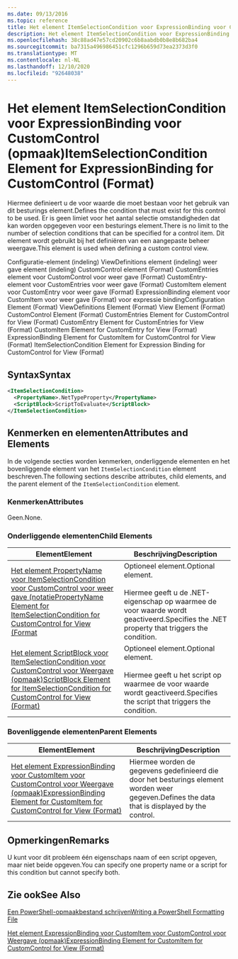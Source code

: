 ```yaml
---
ms.date: 09/13/2016
ms.topic: reference
title: Het element ItemSelectionCondition voor ExpressionBinding voor CustomControl (opmaak)
description: Het element ItemSelectionCondition voor ExpressionBinding voor CustomControl (opmaak)
ms.openlocfilehash: 38c88ad47e57cd20902c6b8aabdb0b8e8b682ba4
ms.sourcegitcommit: ba7315a496986451cfc1296b659d73ea2373d3f0
ms.translationtype: MT
ms.contentlocale: nl-NL
ms.lasthandoff: 12/10/2020
ms.locfileid: "92648038"
---
```

# <a name="itemselectioncondition-element-for-expressionbinding-for-customcontrol-format"></a><span data-ttu-id="15109-103">Het element ItemSelectionCondition voor ExpressionBinding voor CustomControl (opmaak)</span><span class="sxs-lookup"><span data-stu-id="15109-103">ItemSelectionCondition Element for ExpressionBinding for CustomControl (Format)</span></span>

<span data-ttu-id="15109-104">Hiermee definieert u de voor waarde die moet bestaan voor het gebruik van dit besturings element.</span><span class="sxs-lookup"><span data-stu-id="15109-104">Defines the condition that must exist for this control to be used.</span></span> <span data-ttu-id="15109-105">Er is geen limiet voor het aantal selectie omstandigheden dat kan worden opgegeven voor een besturings element.</span><span class="sxs-lookup"><span data-stu-id="15109-105">There is no limit to the number of selection conditions that can be specified for a control item.</span></span> <span data-ttu-id="15109-106">Dit element wordt gebruikt bij het definiëren van een aangepaste beheer weergave.</span><span class="sxs-lookup"><span data-stu-id="15109-106">This element is used when defining a custom control view.</span></span>

<span data-ttu-id="15109-107">Configuratie-element (indeling) ViewDefinitions element (indeling) weer gave element (indeling) CustomControl element (Format) CustomEntries element voor CustomControl voor weer gave (Format) CustomEntry-element voor CustomEntries voor weer gave (Format) CustomItem element voor CustomEntry voor weer gave (Format) ExpressionBinding element voor CustomItem voor weer gave (Format) voor expressie binding</span><span class="sxs-lookup"><span data-stu-id="15109-107">Configuration Element (Format) ViewDefinitions Element (Format) View Element (Format) CustomControl Element (Format) CustomEntries Element for CustomControl for View (Format) CustomEntry Element for CustomEntries for View (Format) CustomItem Element for CustomEntry for View (Format) ExpressionBinding Element for CustomItem for CustomControl for View (Format) ItemSelectionCondition Element for Expression Binding for CustomControl for View (Format)</span></span>

## <a name="syntax"></a><span data-ttu-id="15109-108">Syntax</span><span class="sxs-lookup"><span data-stu-id="15109-108">Syntax</span></span>

```xml
<ItemSelectionCondition>
  <PropertyName>.NetTypeProperty</PropertyName>
  <ScriptBlock>ScriptToEvaluate</ScriptBlock>
</ItemSelectionCondition>
```

## <a name="attributes-and-elements"></a><span data-ttu-id="15109-109">Kenmerken en elementen</span><span class="sxs-lookup"><span data-stu-id="15109-109">Attributes and Elements</span></span>

<span data-ttu-id="15109-110">In de volgende secties worden kenmerken, onderliggende elementen en het bovenliggende element van het `ItemSelectionCondition` element beschreven.</span><span class="sxs-lookup"><span data-stu-id="15109-110">The following sections describe attributes, child elements, and the parent element of the `ItemSelectionCondition` element.</span></span>

### <a name="attributes"></a><span data-ttu-id="15109-111">Kenmerken</span><span class="sxs-lookup"><span data-stu-id="15109-111">Attributes</span></span>

<span data-ttu-id="15109-112">Geen.</span><span class="sxs-lookup"><span data-stu-id="15109-112">None.</span></span>

### <a name="child-elements"></a><span data-ttu-id="15109-113">Onderliggende elementen</span><span class="sxs-lookup"><span data-stu-id="15109-113">Child Elements</span></span>

|<span data-ttu-id="15109-114">Element</span><span class="sxs-lookup"><span data-stu-id="15109-114">Element</span></span>|<span data-ttu-id="15109-115">Beschrijving</span><span class="sxs-lookup"><span data-stu-id="15109-115">Description</span></span>|
|-------------|-----------------|
|[<span data-ttu-id="15109-116">Het element PropertyName voor ItemSelectionCondition voor CustomControl voor weer gave (notatie</span><span class="sxs-lookup"><span data-stu-id="15109-116">PropertyName Element for ItemSelectionCondition for CustomControl for View (Format</span></span>](./propertyname-element-for-itemselectioncondition-for-customcontrol-for-view-format.md)|<span data-ttu-id="15109-117">Optioneel element.</span><span class="sxs-lookup"><span data-stu-id="15109-117">Optional element.</span></span><br /><br /> <span data-ttu-id="15109-118">Hiermee geeft u de .NET-eigenschap op waarmee de voor waarde wordt geactiveerd.</span><span class="sxs-lookup"><span data-stu-id="15109-118">Specifies the .NET property that triggers the condition.</span></span>|
|[<span data-ttu-id="15109-119">Het element ScriptBlock voor ItemSelectionCondition voor CustomControl voor Weergave (opmaak)</span><span class="sxs-lookup"><span data-stu-id="15109-119">ScriptBlock Element for ItemSelectionCondition for CustomControl for View (Format)</span></span>](./scriptblock-element-for-itemselectioncondition-for-customcontrol-for-view-format.md)|<span data-ttu-id="15109-120">Optioneel element.</span><span class="sxs-lookup"><span data-stu-id="15109-120">Optional element.</span></span><br /><br /> <span data-ttu-id="15109-121">Hiermee geeft u het script op waarmee de voor waarde wordt geactiveerd.</span><span class="sxs-lookup"><span data-stu-id="15109-121">Specifies the script that triggers the condition.</span></span>|

### <a name="parent-elements"></a><span data-ttu-id="15109-122">Bovenliggende elementen</span><span class="sxs-lookup"><span data-stu-id="15109-122">Parent Elements</span></span>

|<span data-ttu-id="15109-123">Element</span><span class="sxs-lookup"><span data-stu-id="15109-123">Element</span></span>|<span data-ttu-id="15109-124">Beschrijving</span><span class="sxs-lookup"><span data-stu-id="15109-124">Description</span></span>|
|-------------|-----------------|
|[<span data-ttu-id="15109-125">Het element ExpressionBinding voor CustomItem voor CustomControl voor Weergave (opmaak)</span><span class="sxs-lookup"><span data-stu-id="15109-125">ExpressionBinding Element for CustomItem for CustomControl for View (Format)</span></span>](./expressionbinding-element-for-customitem-for-customcontrol-for-view-format.md)|<span data-ttu-id="15109-126">Hiermee worden de gegevens gedefinieerd die door het besturings element worden weer gegeven.</span><span class="sxs-lookup"><span data-stu-id="15109-126">Defines the data that is displayed by the control.</span></span>|

## <a name="remarks"></a><span data-ttu-id="15109-127">Opmerkingen</span><span class="sxs-lookup"><span data-stu-id="15109-127">Remarks</span></span>

<span data-ttu-id="15109-128">U kunt voor dit probleem één eigenschaps naam of een script opgeven, maar niet beide opgeven.</span><span class="sxs-lookup"><span data-stu-id="15109-128">You can specify one property name or a script for this condition but cannot specify both.</span></span>

## <a name="see-also"></a><span data-ttu-id="15109-129">Zie ook</span><span class="sxs-lookup"><span data-stu-id="15109-129">See Also</span></span>

[<span data-ttu-id="15109-130">Een PowerShell-opmaakbestand schrijven</span><span class="sxs-lookup"><span data-stu-id="15109-130">Writing a PowerShell Formatting File</span></span>](./writing-a-powershell-formatting-file.md)

[<span data-ttu-id="15109-131">Het element ExpressionBinding voor CustomItem voor CustomControl voor Weergave (opmaak)</span><span class="sxs-lookup"><span data-stu-id="15109-131">ExpressionBinding Element for CustomItem for CustomControl for View (Format)</span></span>](./expressionbinding-element-for-customitem-for-customcontrol-for-view-format.md)
